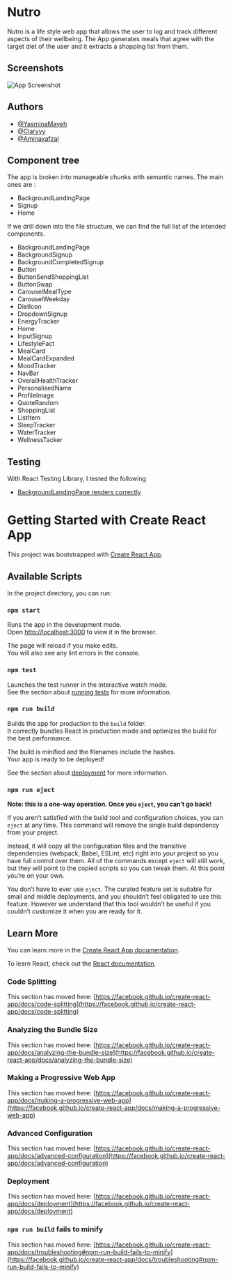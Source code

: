 # Nutro

Nutro is a life style web app that allows the user to log and track different aspects of their wellbeing.
The App generates meals that agree with the target diet of the user and it extracts a shopping list from them.

## Screenshots

![App Screenshot](https://via.placeholder.com/468x300?text=App+Screenshot+Here)

## Authors

- [@YasminaMayeh](https://github.com/YasminaMayeh)
- [@Claryyy](https://github.com/Claryyy)
- [@Aminaxafzal](https://github.com/Aminaxafzal)

## Component tree

The app is broken into manageable chunks with semantic names.
The main ones are :

- BackgroundLandingPage
- Signup
- Home

If we drill down into the file structure, we can find the full list of the intended components.

- BackgroundLandingPage
- BackgroundSignup
- BackgroundCompletedSignup
- Button
- ButtonSendShoppingList
- ButtonSwap
- CarouselMealType
- CarouselWeekday
- DietIcon
- DropdownSignup
- EnergyTracker
- Home
- InputSignup
- LifestyleFact
- MealCard
- MealCardExpanded
- MoodTracker
- NavBar
- OverallHealthTracker
- PersonalisedName
- ProfileImage
- QuoteRandom
- ShoppingList
- ListItem
- SleepTracker
- WaterTracker
- WellnessTacker

## Testing

With React Testing Library, I tested the following

- [BackgroundLandingPage renders correctly](https://github.com/SchoolOfCode/w15_collaborative-react-project-team-e-nutro/blob/muna-testing-and-documentation/nutro/src/components/background_landing-page/background_landing-page.test.js)

# Getting Started with Create React App

This project was bootstrapped with [Create React App](https://github.com/facebook/create-react-app).

## Available Scripts

In the project directory, you can run:

### `npm start`

Runs the app in the development mode.\
Open [http://localhost:3000](http://localhost:3000) to view it in the browser.

The page will reload if you make edits.\
You will also see any lint errors in the console.

### `npm test`

Launches the test runner in the interactive watch mode.\
See the section about [running tests](https://facebook.github.io/create-react-app/docs/running-tests) for more information.

### `npm run build`

Builds the app for production to the `build` folder.\
It correctly bundles React in production mode and optimizes the build for the best performance.

The build is minified and the filenames include the hashes.\
Your app is ready to be deployed!

See the section about [deployment](https://facebook.github.io/create-react-app/docs/deployment) for more information.

### `npm run eject`

**Note: this is a one-way operation. Once you `eject`, you can’t go back!**

If you aren’t satisfied with the build tool and configuration choices, you can `eject` at any time. This command will remove the single build dependency from your project.

Instead, it will copy all the configuration files and the transitive dependencies (webpack, Babel, ESLint, etc) right into your project so you have full control over them. All of the commands except `eject` will still work, but they will point to the copied scripts so you can tweak them. At this point you’re on your own.

You don’t have to ever use `eject`. The curated feature set is suitable for small and middle deployments, and you shouldn’t feel obligated to use this feature. However we understand that this tool wouldn’t be useful if you couldn’t customize it when you are ready for it.

## Learn More

You can learn more in the [Create React App documentation](https://facebook.github.io/create-react-app/docs/getting-started).

To learn React, check out the [React documentation](https://reactjs.org/).

### Code Splitting

This section has moved here: [https://facebook.github.io/create-react-app/docs/code-splitting](https://facebook.github.io/create-react-app/docs/code-splitting)

### Analyzing the Bundle Size

This section has moved here: [https://facebook.github.io/create-react-app/docs/analyzing-the-bundle-size](https://facebook.github.io/create-react-app/docs/analyzing-the-bundle-size)

### Making a Progressive Web App

This section has moved here: [https://facebook.github.io/create-react-app/docs/making-a-progressive-web-app](https://facebook.github.io/create-react-app/docs/making-a-progressive-web-app)

### Advanced Configuration

This section has moved here: [https://facebook.github.io/create-react-app/docs/advanced-configuration](https://facebook.github.io/create-react-app/docs/advanced-configuration)

### Deployment

This section has moved here: [https://facebook.github.io/create-react-app/docs/deployment](https://facebook.github.io/create-react-app/docs/deployment)

### `npm run build` fails to minify

This section has moved here: [https://facebook.github.io/create-react-app/docs/troubleshooting#npm-run-build-fails-to-minify](https://facebook.github.io/create-react-app/docs/troubleshooting#npm-run-build-fails-to-minify)
